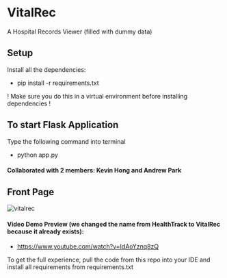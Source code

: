 # VitalRec
A Hospital Records Viewer (filled with dummy data)

## Setup
Install all the dependencies:
- pip install -r requirements.txt

! Make sure you do this in a virtual environment before installing dependencies !

## To start Flask Application

Type the following command into terminal 

- python app.py

#### Collaborated with 2 members: Kevin Hong and Andrew Park

## Front Page
![vitalrec](https://github.com/user-attachments/assets/e830af34-91f1-4c1b-aa95-d79cb3a29f70)

#### Video Demo Preview (we changed the name from HealthTrack to VitalRec because it already exists):
- https://www.youtube.com/watch?v=IdAoYznq8zQ

To get the full experience, pull the code from this repo into your IDE and install all requirements from requirements.txt
